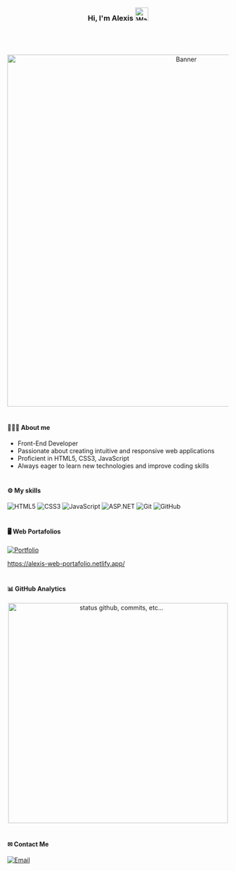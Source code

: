 <div align="center">
  <h3>Hi, I'm Alexis <img src="https://i.imgur.com/LKhaLwe.gif" alt="Waving Hand" width="30px"></h3>
</div>

#
<br>
<br>
<div align="center">
  <img src="https://i.imgur.com/rgXcomn.gif" alt="Banner" width="799px">
</div>

#

<h4>👨🏻‍💻 About me </h4>

<ul>
  <li>Front-End Developer</li>
  <li>Passionate about creating intuitive and responsive web applications</li>
  <li>Proficient in HTML5, CSS3, JavaScript</li>
  <li>Always eager to learn new technologies and improve coding skills</li>
</ul>

#

<h4>⚙️ My skills</h4>

![HTML5](https://img.shields.io/badge/HTML5-E34F26?style=for-the-badge&logo=html5&logoColor=white)
![CSS3](https://img.shields.io/badge/CSS3-1572B6?style=for-the-badge&logo=css3&logoColor=white)
![JavaScript](https://img.shields.io/badge/JavaScript-F7DF1E?style=for-the-badge&logo=javascript&logoColor=black)
![ASP.NET](https://img.shields.io/badge/ASP.NET-512BD4?style=for-the-badge&logo=dotnet&logoColor=white)
![Git](https://img.shields.io/badge/Git-F05032?style=for-the-badge&logo=git&logoColor=white)
![GitHub](https://img.shields.io/badge/GitHub-181717?style=for-the-badge&logo=github&logoColor=white)

#

<h4> 🖥 Web Portafolios</h4>

[![Portfolio](https://img.shields.io/badge/Portfolio-Web-%233D3DFF?style=for-the-badge&logoColor=white)]([https://tu-enlace-aqui.com](https://alexis-web-portafolio.netlify.app/)) 

https://alexis-web-portafolio.netlify.app/

#

<h4>📊 GitHub Analytics</h4>

<p align="center">
    <img alt="status github, commits, etc..." width="500px" src="https://github-readme-stats.vercel.app/api?username=AlexisELesteyme&count_private=true&show_icons=true&custom_title=Github&theme=algolia&bg_color=0,000000,130F40&layout=compact&border_radius=8" />
</p>

#

  <h4>✉ Contact Me</h4>

  [![Email](https://img.shields.io/badge/Email-alelesteyme1@gmail.com-%23D14836?style=for-the-badge&logo=gmail&logoColor=white)](mailto:alelesteyme1@gmail.com)

#
<!--
**AlexisELesteyme/AlexisELesteyme** is a ✨ _special_ ✨ repository because its `README.md` (this file) appears on your GitHub profile.

Here are some ideas to get you started:

- 🔭 I’m currently working on ...
- 🌱 I’m currently learning ...
- 👯 I’m looking to collaborate on ...
- 🤔 I’m looking for help with ...
- 💬 Ask me about ...
- 📫 How to reach me: ...
- 😄 Pronouns: ...
- ⚡ Fun fact: ...
-->
